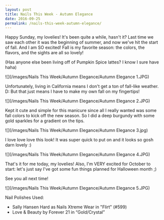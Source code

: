 ```yaml
---
layout: post
title: Nails This Week - Autumn Elegance
date: 2016-09-25
permalink: /nails-this-week-autumn-elegance/
---
```


Happy Sunday, my lovelies! It's been quite a while, hasn't it? Last time we saw each other it was the beginning of summer, and now we've hit the start of fall. And I am SO excited! Fall is my favorite season: the colors, the flavors, and the sights are all so lovely!

(Has anyone else been living off of Pumpkin Spice lattes? I know I sure have haha)

![](/images/Nails This Week/Autumn Elegance/Autumn Elegance 1.JPG)

Unfortunately, living in California means I don't get a ton of fall-like weather. D: But that just means I have to make my own fall on my fingertips!

![](/images/Nails This Week/Autumn Elegance/Autumn Elegance 2.JPG)

Kept it cute and simple for this manicure since all I really wanted was some fall colors to kick off the new season. So I did a deep burgundy with some gold sparkles for a gradient on the tips.

![](/images/Nails This Week/Autumn Elegance/Autumn Elegance 3.jpg)

I love love love this look! It was super quick to put on and it looks so gosh darn lovely :)

![](/images/Nails This Week/Autumn Elegance/Autumn Elegance 4.JPG)

That's it for me today, my lovelies! Also, I'm VERY excited for October to start: let's just say I've got some fun things planned for Halloween month ;)

See you all next time!

![](/images/Nails This Week/Autumn Elegance/Autumn Elegance 5.JPG)

Nail Polishes Used:

- Sally Hansen Hard as Nails Xtreme Wear in "Flirt" (#599)
- Love & Beauty by Forever 21 in “Gold/Crystal”
